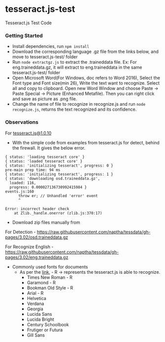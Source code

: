 # tesseract.js-test
Tesseract.js Test Code

### Getting Started

* Install dependencies, run `npm install`
* Download the corresponding language .gz file from the links below, and move to tesseract.js-test/ folder
* Run `node extractgz.js` to extract the .traineddata file. Ex: For eng.traineddata.gz, it will extract to eng.traineddata in the same tesseract.js-test/ folder
* Open Microsoft Word(For Windows, doc refers to Word 2016), Select the Font type and Font size(min 26), Write the text want to recognize. Select all and copy to clipboard. Open new Word Window and choose Paste -> Paste Special -> Picture (Enhanced Metafile). Then you can right click and save as picture as .png file.
* Change the name of file to recognize in recognize.js and run `node recognize.js`, returns the text recognized and its confidence.

### Observations

For tesseract.js@1.0.10

* With the simple code from examples from tesseract.js for detect, behind the firewall. It gives the below error.
```
{ status: 'loading tesseract core' }
{ status: 'loaded tesseract core' }
{ status: 'initializing tesseract', progress: 0 }
pre-main prep time: 94 ms
{ status: 'initializing tesseract', progress: 1 }
{ status: 'downloading osd.traineddata.gz',
  loaded: 116,
  progress: 0.000027136730992415984 }
events.js:160
      throw er; // Unhandled 'error' event
      ^

Error: incorrect header check
    at Zlib._handle.onerror (zlib.js:370:17)
```
* Download zip files manually from 

For Detection - 
https://raw.githubusercontent.com/naptha/tessdata/gh-pages/3.02/osd.traineddata.gz

For Recognize English -
https://raw.githubusercontent.com/naptha/tessdata/gh-pages/3.02/eng.traineddata.gz

* Commonly used fonts for documents
  * As per the [link](http://www.writing-skills.com/best-fonts-for-business-documents), - R -> represents the tesseract.js is able to recognize.
    * Times New Roman - R
    * Garamond - R
    * Bookman Old Style - R
    * Arial - R
    * Helvetica
    * Verdana
    * Georgia
    * Lucida Sans
    * Lucida Bright
    * Century Schoolbook
    * Frutiger or Futura
    * Gill Sans

